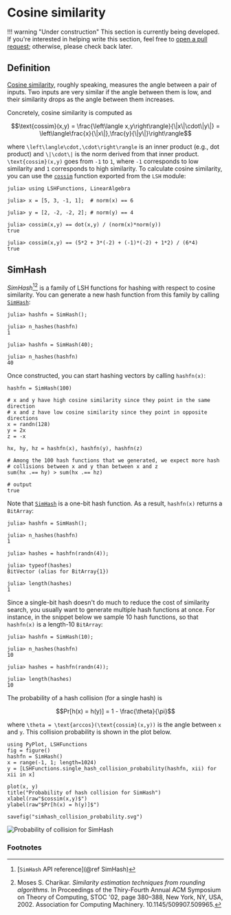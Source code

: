# Cosine similarity

!!! warning "Under construction"
    This section is currently being developed. If you're interested in helping write this section, feel free to [open a pull request](https://github.com/kernelmethod/LSHFunctions.jl/pulls); otherwise, please check back later.

## Definition
[Cosine similarity](https://en.wikipedia.org/wiki/Cosine_similarity), roughly speaking, measures the angle between a pair of inputs. Two inputs are very similar if the angle between them is low, and their similarity drops as the angle between them increases.

Concretely, cosine similarity is computed as

```math
\text{cossim}(x,y) = \frac{\left\langle x,y\right\rangle}{\|x\|\cdot\|y\|} = \left\langle\frac{x}{\|x\|},\frac{y}{\|y\|}\right\rangle
```

where ``\left\langle\cdot,\cdot\right\rangle`` is an inner product (e.g., dot product) and ``\|\cdot\|`` is the norm derived from that inner product. ``\text{cossim}(x,y)`` goes from ``-1`` to ``1``, where ``-1`` corresponds to low similarity and ``1`` corresponds to high similarity. To calculate cosine similarity, you can use the [`cossim`](@ref) function exported from the `LSH` module:

```jldoctest
julia> using LSHFunctions, LinearAlgebra

julia> x = [5, 3, -1, 1];  # norm(x) == 6

julia> y = [2, -2, -2, 2]; # norm(y) == 4

julia> cossim(x,y) == dot(x,y) / (norm(x)*norm(y))
true

julia> cossim(x,y) == (5*2 + 3*(-2) + (-1)*(-2) + 1*2) / (6*4)
true
```

## SimHash
*SimHash*[^1][^Charikar02] is a family of LSH functions for hashing with respect to cosine similarity. You can generate a new hash function from this family by calling [`SimHash`](@ref):

```jldoctest; setup = :(using LSHFunctions)
julia> hashfn = SimHash();

julia> n_hashes(hashfn)
1

julia> hashfn = SimHash(40);

julia> n_hashes(hashfn)
40
```

Once constructed, you can start hashing vectors by calling `hashfn(x)`:

```jldoctest; setup = :(using LSHFunctions, Random; Random.seed!(0)), output = false
hashfn = SimHash(100)

# x and y have high cosine similarity since they point in the same direction
# x and z have low cosine similarity since they point in opposite directions
x = randn(128)
y = 2x
z = -x

hx, hy, hz = hashfn(x), hashfn(y), hashfn(z)

# Among the 100 hash functions that we generated, we expect more hash
# collisions between x and y than between x and z
sum(hx .== hy) > sum(hx .== hz)

# output
true

```

Note that [`SimHash`](@ref) is a one-bit hash function. As a result, `hashfn(x)` returns a `BitArray`:

```jldoctest; setup = :(using LSHFunctions)
julia> hashfn = SimHash();

julia> n_hashes(hashfn)
1

julia> hashes = hashfn(randn(4));

julia> typeof(hashes)
BitVector (alias for BitArray{1})

julia> length(hashes)
1
```

Since a single-bit hash doesn't do much to reduce the cost of similarity search, you usually want to generate multiple hash functions at once. For instance, in the snippet below we sample 10 hash functions, so that `hashfn(x)` is a length-10 `BitArray`:

```jldoctest; setup = :(using LSHFunctions)
julia> hashfn = SimHash(10);

julia> n_hashes(hashfn)
10

julia> hashes = hashfn(randn(4));

julia> length(hashes)
10
```

The probability of a hash collision (for a single hash) is

```math
Pr[h(x) = h(y)] = 1 - \frac{\theta}{\pi}
```

where ``\theta = \text{arccos}(\text{cossim}(x,y))`` is the angle between ``x`` and ``y``. This collision probability is shown in the plot below.

```@eval
using PyPlot, LSHFunctions
fig = figure()
hashfn = SimHash()
x = range(-1, 1; length=1024)
y = [LSHFunctions.single_hash_collision_probability(hashfn, xii) for xii in x]

plot(x, y)
title("Probability of hash collision for SimHash")
xlabel(raw"$cossim(x,y)$")
ylabel(raw"$Pr[h(x) = h(y)]$")

savefig("simhash_collision_probability.svg")
```

![Probability of collision for SimHash](simhash_collision_probability.svg)

### Footnotes

[^1]: [`SimHash` API reference](@ref SimHash)

[^Charikar02]: Moses S. Charikar. *Similarity estimation techniques from rounding algorithms*. In Proceedings of the Thiry-Fourth Annual ACM Symposium on Theory of Computing, STOC '02, page 380–388, New York, NY, USA, 2002. Association for Computing Machinery. 10.1145/509907.509965.
